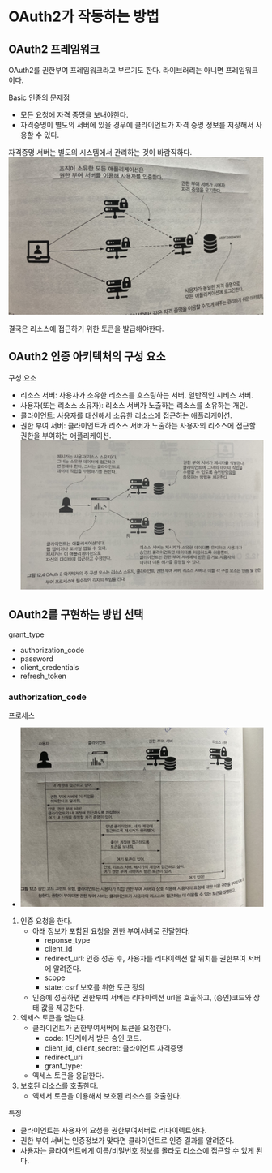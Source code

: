 # OAuth2가 작동하는 방법
## OAuth2 프레임워크
OAuth2를 권한부여 프레임워크라고 부르기도 한다. 라이브러리는 아니면 프레임워크이다. 

Basic 인증의 문제점
- 모든 요청에 자격 증명을 보내야한다. 
- 자격증명이 별도의 서버에 있을 경우에 클라이언트가 자격 증명 정보를 저장해서 사용할 수 있다. 

자격증명 서버는 별도의 시스템에서 관리하는 것이 바람직하다. 
![12-3](/Images/스프링시큐티리인액션/12-3.jpg)

결국은 리소스에 접근하기 위한 토큰을 발급해야한다. 

## OAuth2 인증 아키텍처의 구성 요소
구성 요소
- 리소스 서버: 사용자가 소유한 리소스를 호스팅하는 서버. 일반적인 시비스 서버.
- 사용자(또는 리소스 소유자): 리소스 서버가 노출하는 리소스를 소유하는 개인. 
- 클라이언트: 사용자를 대신해서 소유한 리소스에 접근하는 애플리케이션.
- 권한 부여 서버: 클라이언트가 리소스 서버가 노출하는 사용자의 리소스에 접근할 권한을 부여하는 애플리케이션.
![12-4](/Images/스프링시큐티리인액션/12-4.jpg)

## OAuth2를 구현하는 방법 선택
grant_type
- authorization_code
- password
- client_credentials
- refresh_token

### authorization_code
프로세스
- ![12-5](/Images/스프링시큐티리인액션/12-5.jpg)
1. 인증 요청을 한다. 
   - 아래 정보가 포함된 요청을 권한 부여서버로 전달한다. 
      - reponse_type
      - client_id
      - redirect_url: 인증 성공 후, 사용자를 리다이렉션 할 위치를 권한부여 서버에 알려준다. 
      - scope
      - state: csrf 보호를 위한 토큰 정의
   - 인증에 성공하면 권한부여 서버는 리다이렉션 url을 호출하고, (승인)코드와 상태 값을 제공한다. 
2. 엑세스 토큰을 얻는다. 
   - 클라이언트가 권한부여서버에 토큰을 요청한다. 
      - code: 1단계에서 받은 승인 코드.
      - client_id, client_secret: 클라이언트 자격증명
      - redirect_uri
      - grant_type: 
   - 엑세스 토큰을 응답한다. 
3. 보호된 리소스를 호출한다. 
   - 엑세서 토큰을 이용해서 보호된 리소스를 호출한다. 

특징
- 클라이언트는 사용자의 요청을 권한부여서버로 리다이렉트한다. 
- 권한 부여 서버는 인증정보가 맞다면 클라이언트로 인증 결과를 알려준다. 
- 사용자는 클라이언트에게 이름/비밀번호 정보를 몰라도 리소스에 접근할 수 있게 된다. 

